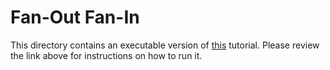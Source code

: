 # Fan-Out Fan-In

This directory contains an executable version of [this](https://docs.microsoft.com/en-us/azure/azure-functions/durable/durable-functions-cloud-backup?tabs=python) tutorial. Please review the link above for instructions on how to run it.